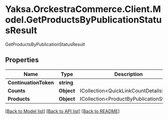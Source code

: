 # Yaksa.OrckestraCommerce.Client.Model.GetProductsByPublicationStatusResult
GetProductsByPublicationStatusResult

## Properties

Name | Type | Description | Notes
------------ | ------------- | ------------- | -------------
**ContinuationToken** | **string** |  | [optional] 
**Counts** | **Object** | ICollection&lt;QuickLinkCountDetails&gt; | [optional] 
**Products** | **Object** | ICollection&lt;ProductByPublicationStatus&gt; | [optional] 

[[Back to Model list]](../README.md#documentation-for-models) [[Back to API list]](../README.md#documentation-for-api-endpoints) [[Back to README]](../README.md)

